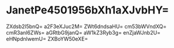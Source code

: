 # JanetPe4501956bXh1aXJvbHY=
ZXdsb2l5bnQ=
a2F3eXJuc2M=
ZWt6dndsaHU=
cm53bWVndXQ=
cmR3anl6ZWs=
aGRtbG9janQ=
aW1kZ3Ryb3g=
enZjaWJnb2U=
eHNpdnlwemU=
ZXBoYW50eXE=
